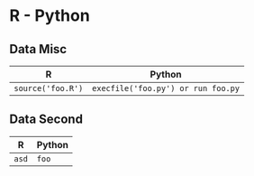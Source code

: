 # R - Python


## Data Misc

| R                 | Python                             |
|-------------------|------------------------------------|
| `source('foo.R')` | `execfile('foo.py') or run foo.py` |

## Data Second

| R     | Python   |
|-------|----------|
| `asd` | `foo`    |

